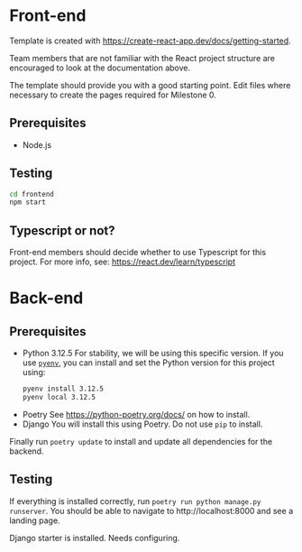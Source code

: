 # Front-end

Template is created with https://create-react-app.dev/docs/getting-started.

Team members that are not familiar with the React project structure are
encouraged to look at the documentation above.

The template should provide you with a good starting point. Edit files
where necessary to create the pages required for Milestone 0.

## Prerequisites

* Node.js

## Testing

```sh
cd frontend
npm start
```

## Typescript or not?

Front-end members should decide whether to use Typescript for this 
project. For more info, see: https://react.dev/learn/typescript 

# Back-end

## Prerequisites

* Python 3.12.5
  For stability, we will be using this specific version. If you use
  [`pyenv`](https://github.com/pyenv/pyenv), you can install and set the
  Python version for this project using:
  ```sh
  pyenv install 3.12.5
  pyenv local 3.12.5
  ```
* Poetry
  See https://python-poetry.org/docs/ on how to install.
* Django
  You will install this using Poetry. Do not use `pip` to install.

Finally run `poetry update` to install and update all dependencies for
the backend.

## Testing

If everything is installed correctly, run `poetry run python manage.py runserver`.
You should be able to navigate to http://localhost:8000 and see a landing
page.

Django starter is installed. Needs configuring.

